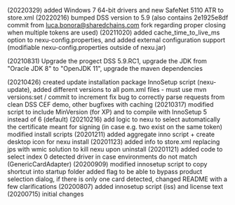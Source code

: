 (20220329) added Windows 7 64-bit drivers and new SafeNet 5110 ATR to store.xml
(20220216) bumped DSS version to 5.9 (also contains 2e1925e8df commit from
luca.bonora@sharedchains.com fork regarding proper closing when multiple tokens are used)
(20211020) added cache_time_to_live_ms option to nexu-config.properties, and added external configuration support (modifiable nexu-config.properties outside of nexu.jar)

(20210831) Upgrade the progect DSS 5.9.RC1, upgrade the JDK from "Oracle JDK 8" to "OpenJDK 11", upgrade the maven dependencies

(20210426) created update installation package InnoSetup script (nexu-update), 
		   added different versions to all pom.xml files - must use mvn versions:set / commit to increment
		   fix bug to correctly parse requests from clean DSS CEF demo,
           other bugfixes with caching
(20210317) modified script to include MinVersion (for XP) and to compile with InnoSetup 5 instead of 6 (default)
(20210216) add logic to nexu to select automatically the certificate meant for signing (in case e.g. two exist on the same token)
           modified install scripts
(20201211) added aggregate inno script + create desktop icon for nexu install
(20201123) added info to store.xml
           replacing jps with wmic solution to kill nexu upon uninstall
(20201121) added code to select index 0 detected driver in case environments do not match (GenericCardAdapter)
(20200909) modified innosetup script to copy shortcut into startup folder
           added flag to be able to bypass product selection dialog, if there is only one card detected,
           changed README with a few clarifications
(20200807) added innosetup script (iss) and license text
(20200715) initial changes
